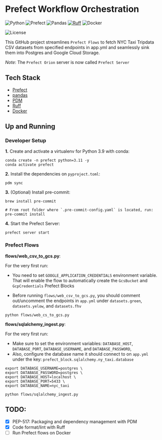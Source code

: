 # Prefect Workflow Orchestration

![Python](https://img.shields.io/badge/Python-3.10_|_3.11-4B8BBE.svg?style=flat&logo=python&logoColor=FFD43B&labelColor=306998)
![Prefect](https://img.shields.io/badge/Prefect-2.14-060F11?style=flat&logo=prefect&logoColor=white&labelColor=060F11)
![Pandas](https://img.shields.io/badge/pandas-150458?style=flat&logo=pandas&logoColor=E70488&labelColor=150458)
[![Ruff](https://img.shields.io/endpoint?url=https://raw.githubusercontent.com/astral-sh/ruff/main/assets/badge/v2.json)](https://github.com/astral-sh/ruff)
![Docker](https://img.shields.io/badge/Docker-329DEE?style=flat&logo=docker&logoColor=white&labelColor=329DEE)

![License](https://img.shields.io/badge/license-CC--BY--SA--4.0-31393F?style=flat&logo=creativecommons&logoColor=black&labelColor=white)

This GitHub project streamlines `Prefect Flows` to fetch NYC Taxi Tripdata CSV datasets from specified endpoints in app.yml and seamlessly sink them into Postgres and Google Cloud Storage.

*Note*: The `Prefect Orion` server is now called `Prefect Server`

## Tech Stack
- [Prefect](https://www.prefect.io/opensource/)
- [pandas](https://pandas.pydata.org/docs/user_guide/)
- [PDM](https://pdm-project.org/latest/usage/dependency/)
- [Ruff](https://docs.astral.sh/ruff/configuration/)
- [Docker](https://docs.docker.com/get-docker/)


## Up and Running

### Developer Setup

**1.** Create and activate a virtualenv for Python 3.9 with conda:
```shell
conda create -n prefect python=3.11 -y
conda activate prefect
```

**2.** Install the dependencies on `pyproject.toml`:
```shell
pdm sync
```

**3.** (Optional) Install pre-commit:
```shell
brew install pre-commit

# From root folder where `.pre-commit-config.yaml` is located, run:
pre-commit install
```

**4.** Start the Prefect Server:
```shell
prefect server start
```

### Prefect Flows

**flows/web_csv_to_gcs.py**:

For the very first run:
- You need to set `GOOGLE_APPLICATION_CREDENTIALS` environment variable.
  That will enable the flow to automatically create the `GcsBucket` and `GcpCredentials` Prefect Blocks

- Before running `flows/web_csv_to_gcs.py`, you should comment out/uncomment the endpoints in `app.yml`
  under `datasets.green`, `datasets.yelow`, and `datasets.fhv`

```shell
python flows/web_cs_to_gcs.py
```

**flows/sqlalchemy_ingest.py**:

For the very first run:
- Make sure to set the environment variables: `DATABASE_HOST`, `DATABASE_PORT`, `DATABASE_USERNAME`, and `DATABASE_PASSWORD`,
- Also, configure the database name it should connect to on `app.yml` under the key: `prefect_block.sqlalchemy.ny_taxi.database`
```shell
export DATABASE_USERNAME=postgres \
export DATABASE_PASSWORD=postgres \
export DATABASE_HOST=localhost \
export DATABASE_PORT=5433 \
export DATABASE_NAME=nyc_taxi
```

```shell
python flows/sqlalchemy_ingest.py
```


## TODO:
- [x] PEP-517: Packaging and dependency management with PDM
- [x] Code format/lint with Ruff
- [ ] Run Prefect flows on Docker
